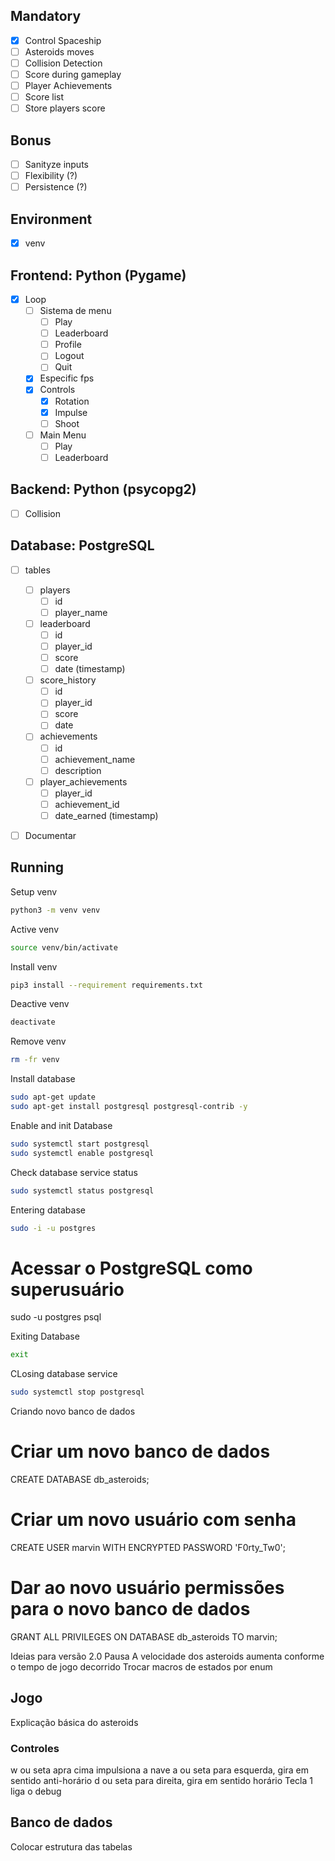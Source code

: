 ## Mandatory
- [X] Control Spaceship
- [ ] Asteroids moves
- [ ] Collision Detection
- [ ] Score during gameplay
- [ ] Player Achievements
- [ ] Score list
- [ ] Store players score

## Bonus
- [ ] Sanityze inputs
- [ ] Flexibility (?)
- [ ] Persistence (?)

## Environment
- [X] venv

## Frontend: Python (Pygame)
- [X] Loop
  - [ ] Sistema de menu
    - [ ] Play
    - [ ] Leaderboard
    - [ ] Profile
    - [ ] Logout
    - [ ] Quit
  - [X] Especific fps
  - [X] Controls
    - [X] Rotation
    - [X] Impulse
    - [ ] Shoot
  - [ ] Main Menu
    - [ ] Play
    - [ ] Leaderboard

## Backend: Python (psycopg2)
  - [ ] Collision

## Database: PostgreSQL
- [ ] tables
  - [ ] players
    - [ ] id
    - [ ] player_name
  - [ ] leaderboard
    - [ ] id
    - [ ] player_id
    - [ ] score
    - [ ] date (timestamp)
  - [ ] score_history
    - [ ] id
    - [ ] player_id
    - [ ] score
    - [ ] date
  - [ ] achievements 
    - [ ] id
    - [ ] achievement_name
    - [ ] description
  - [ ] player_achievements
    - [ ] player_id
    - [ ] achievement_id
    - [ ] date_earned (timestamp)

- [ ] Documentar


## Running

Setup venv
```sh
python3 -m venv venv
```

Active venv
```sh
source venv/bin/activate
```

Install venv
```sh
pip3 install --requirement requirements.txt
```

Deactive venv
```sh
deactivate
```

Remove venv
```sh
rm -fr venv
```

Install database
```sh
sudo apt-get update
sudo apt-get install postgresql postgresql-contrib -y
```

Enable and init Database
```sh
sudo systemctl start postgresql
sudo systemctl enable postgresql
```

Check database service status
```sh
sudo systemctl status postgresql
```

Entering database
```sh
sudo -i -u postgres
```

# Acessar o PostgreSQL como superusuário
sudo -u postgres psql

Exiting Database
```sh
exit
```

CLosing database service
```sh
sudo systemctl stop postgresql
```

Criando novo banco de dados


# Criar um novo banco de dados
CREATE DATABASE db_asteroids;

# Criar um novo usuário com senha
CREATE USER marvin WITH ENCRYPTED PASSWORD 'F0rty_Tw0';

# Dar ao novo usuário permissões para o novo banco de dados
GRANT ALL PRIVILEGES ON DATABASE db_asteroids TO marvin;


Ideias para versão 2.0
Pausa
A velocidade dos asteroids aumenta conforme o tempo de jogo decorrido
Trocar macros de estados por enum



## Jogo

Explicação básica do asteroids

### Controles
w ou seta apra cima impulsiona a nave
a ou seta para esquerda, gira em sentido anti-horário
d ou seta para direita, gira em sentido horário
Tecla 1 liga o debug

## Banco de dados
Colocar estrutura das tabelas